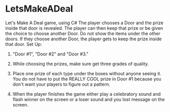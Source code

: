 # LetsMakeADeal
Let's Make A Deal game, using C#
The player chooses a Door and the prize inside that door is revealed. The player can then keep that prize or be given the choice to choose another Door. Do not show the items under the other doors. If they choose another Door, the player gets to keep the prize inside that door.
Set Up:
1) "Door #1",  "Door #2" and  "Door #3."

2) While choosing the prizes, make sure get three grades of quality.

3) Place one prize of each type under the boxes without anyone seeing it. You do not have to put the REALLY COOL prize in Door #1 because you don't want your players to figure out a pattern.

4) When the player finishes the game either play a celebratory sound and flash winner on the screen or a loser sound and you lost message on the screen.

